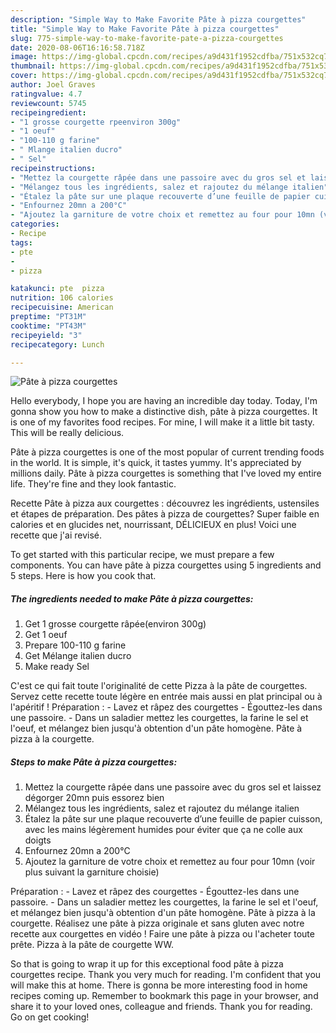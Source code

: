 ```yaml
---
description: "Simple Way to Make Favorite Pâte à pizza courgettes"
title: "Simple Way to Make Favorite Pâte à pizza courgettes"
slug: 775-simple-way-to-make-favorite-pate-a-pizza-courgettes
date: 2020-08-06T16:16:58.718Z
image: https://img-global.cpcdn.com/recipes/a9d431f1952cdfba/751x532cq70/pate-a-pizza-courgettes-photo-principale-de-la-recette.jpg
thumbnail: https://img-global.cpcdn.com/recipes/a9d431f1952cdfba/751x532cq70/pate-a-pizza-courgettes-photo-principale-de-la-recette.jpg
cover: https://img-global.cpcdn.com/recipes/a9d431f1952cdfba/751x532cq70/pate-a-pizza-courgettes-photo-principale-de-la-recette.jpg
author: Joel Graves
ratingvalue: 4.7
reviewcount: 5745
recipeingredient:
- "1 grosse courgette rpeenviron 300g"
- "1 oeuf"
- "100-110 g farine"
- " Mlange italien ducro"
- " Sel"
recipeinstructions:
- "Mettez la courgette râpée dans une passoire avec du gros sel et laissez dégorger 20mn puis essorez bien"
- "Mélangez tous les ingrédients, salez et rajoutez du mélange italien"
- "Étalez la pâte sur une plaque recouverte d’une feuille de papier cuisson, avec les mains légèrement humides pour éviter que ça ne colle aux doigts"
- "Enfournez 20mn a 200°C"
- "Ajoutez la garniture de votre choix et remettez au four pour 10mn (voir plus suivant la garniture choisie)"
categories:
- Recipe
tags:
- pte
- 
- pizza

katakunci: pte  pizza 
nutrition: 106 calories
recipecuisine: American
preptime: "PT31M"
cooktime: "PT43M"
recipeyield: "3"
recipecategory: Lunch

---
```



![Pâte à pizza courgettes](https://img-global.cpcdn.com/recipes/a9d431f1952cdfba/751x532cq70/pate-a-pizza-courgettes-photo-principale-de-la-recette.jpg)

Hello everybody, I hope you are having an incredible day today. Today, I'm gonna show you how to make a distinctive dish, pâte à pizza courgettes. It is one of my favorites food recipes. For mine, I will make it a little bit tasty. This will be really delicious.

Pâte à pizza courgettes is one of the most popular of current trending foods in the world. It is simple, it's quick, it tastes yummy. It's appreciated by millions daily. Pâte à pizza courgettes is something that I've loved my entire life. They're fine and they look fantastic.

Recette Pâte à pizza aux courgettes : découvrez les ingrédients, ustensiles et étapes de préparation. Des pâtes à pizza de courgettes? Super faible en calories et en glucides net, nourrissant, DÉLICIEUX en plus! Voici une recette que j&#39;ai revisé.


To get started with this particular recipe, we must prepare a few components. You can have pâte à pizza courgettes using 5 ingredients and 5 steps. Here is how you cook that.

<!--inarticleads1-->

##### The ingredients needed to make Pâte à pizza courgettes:

1. Get 1 grosse courgette râpée(environ 300g)
1. Get 1 oeuf
1. Prepare 100-110 g farine
1. Get  Mélange italien ducro
1. Make ready  Sel


C&#39;est ce qui fait toute l&#39;originalité de cette Pizza à la pâte de courgettes. Servez cette recette toute légère en entrée mais aussi en plat principal ou à l&#39;apéritif ! Préparation : - Lavez et râpez des courgettes - Égouttez-les dans une passoire. - Dans un saladier mettez les courgettes, la farine le sel et l&#39;oeuf, et mélangez bien jusqu&#39;à obtention d&#39;un pâte homogène. Pâte à pizza à la courgette. 

<!--inarticleads2-->

##### Steps to make Pâte à pizza courgettes:

1. Mettez la courgette râpée dans une passoire avec du gros sel et laissez dégorger 20mn puis essorez bien
1. Mélangez tous les ingrédients, salez et rajoutez du mélange italien
1. Étalez la pâte sur une plaque recouverte d’une feuille de papier cuisson, avec les mains légèrement humides pour éviter que ça ne colle aux doigts
1. Enfournez 20mn a 200°C
1. Ajoutez la garniture de votre choix et remettez au four pour 10mn (voir plus suivant la garniture choisie)


Préparation : - Lavez et râpez des courgettes - Égouttez-les dans une passoire. - Dans un saladier mettez les courgettes, la farine le sel et l&#39;oeuf, et mélangez bien jusqu&#39;à obtention d&#39;un pâte homogène. Pâte à pizza à la courgette. Réalisez une pâte à pizza originale et sans gluten avec notre recette aux courgettes en vidéo ! Faire une pâte à pizza ou l&#39;acheter toute prête. Pizza à la pâte de courgette WW. 

So that is going to wrap it up for this exceptional food pâte à pizza courgettes recipe. Thank you very much for reading. I'm confident that you will make this at home. There is gonna be more interesting food in home recipes coming up. Remember to bookmark this page in your browser, and share it to your loved ones, colleague and friends. Thank you for reading. Go on get cooking!
